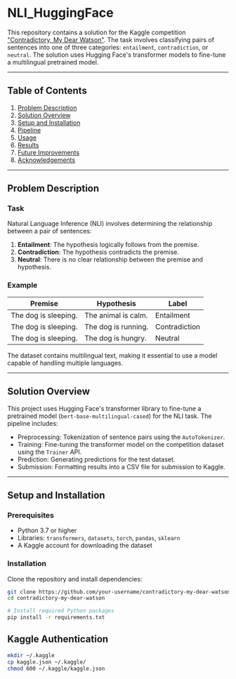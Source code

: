 # NLI_HuggingFace

This repository contains a solution for the Kaggle competition ["Contradictory, My Dear Watson"](https://www.kaggle.com/competitions/contradictory-my-dear-watson). The task involves classifying pairs of sentences into one of three categories: `entailment`, `contradiction`, or `neutral`. The solution uses Hugging Face's transformer models to fine-tune a multilingual pretrained model.

---

## Table of Contents
1. [Problem Description](#problem-description)
2. [Solution Overview](#solution-overview)
3. [Setup and Installation](#setup-and-installation)
4. [Pipeline](#pipeline)
5. [Usage](#usage)
6. [Results](#results)
7. [Future Improvements](#future-improvements)
8. [Acknowledgements](#acknowledgements)

---

## Problem Description

### Task
Natural Language Inference (NLI) involves determining the relationship between a pair of sentences:
1. **Entailment**: The hypothesis logically follows from the premise.
2. **Contradiction**: The hypothesis contradicts the premise.
3. **Neutral**: There is no clear relationship between the premise and hypothesis.

### Example
| Premise                | Hypothesis           | Label       |
|------------------------|----------------------|-------------|
| The dog is sleeping.   | The animal is calm.  | Entailment  |
| The dog is sleeping.   | The dog is running.  | Contradiction |
| The dog is sleeping.   | The dog is hungry.   | Neutral     |

The dataset contains multilingual text, making it essential to use a model capable of handling multiple languages.

---

## Solution Overview

This project uses Hugging Face's transformer library to fine-tune a pretrained model (`bert-base-multilingual-cased`) for the NLI task. The pipeline includes:
- Preprocessing: Tokenization of sentence pairs using the `AutoTokenizer`.
- Training: Fine-tuning the transformer model on the competition dataset using the `Trainer` API.
- Prediction: Generating predictions for the test dataset.
- Submission: Formatting results into a CSV file for submission to Kaggle.

---

## Setup and Installation

### Prerequisites
- Python 3.7 or higher
- Libraries: `transformers`, `datasets`, `torch`, `pandas`, `sklearn`
- A Kaggle account for downloading the dataset

### Installation
Clone the repository and install dependencies:

```bash
git clone https://github.com/your-username/contradictory-my-dear-watson.git
cd contradictory-my-dear-watson

# Install required Python packages
pip install -r requirements.txt
```

## Kaggle Authentication

```bash
mkdir ~/.kaggle
cp kaggle.json ~/.kaggle/
chmod 600 ~/.kaggle/kaggle.json
```
